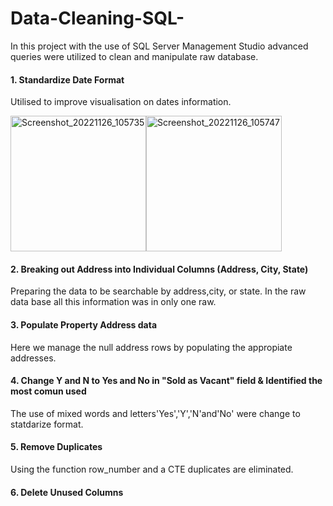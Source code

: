 # Data-Cleaning-SQL- 

   In this project with the use of  SQL Server Management Studio advanced queries were utilized to clean   and manipulate raw database.

#### 1. Standardize Date Format 
  Utilised to improve visualisation on dates information.

<img width="217" alt="Screenshot_20221126_105735" src="https://user-images.githubusercontent.com/115903497/204102737-b9604566-daec-4033-bd0e-3ea144e4805a.png"><img width="217" alt="Screenshot_20221126_105747" src="https://user-images.githubusercontent.com/115903497/204100167-977b29fb-5fc6-4ba7-9d4d-e177228bc774.png">


#### 2. Breaking out Address into Individual Columns (Address, City, State)
  Preparing the data to be searchable by address,city, or state.  In the raw data base all this information was in only one raw.

#### 3. Populate Property Address data
   Here we manage the null address rows by populating the appropiate addresses.


#### 4. Change Y and N to Yes and No in "Sold as Vacant" field & Identified the most comun used
  The use of mixed words and letters'Yes','Y','N'and'No' were change to statdarize format.  

#### 5. Remove Duplicates
  Using the function row_number and a CTE duplicates are eliminated. 

#### 6. Delete Unused Columns


